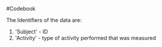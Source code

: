 #Codebook

The Identifiers of the data are:

1. 'Subject' - ID 
2. 'Activity' - type of activity performed that was measured
